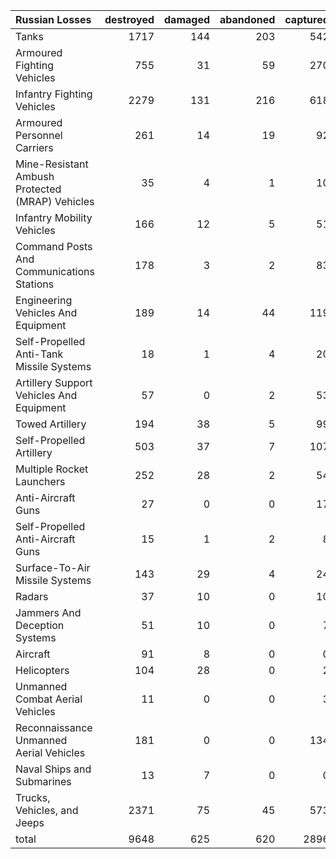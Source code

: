 | Russian Losses                                   |   destroyed |   damaged |   abandoned |   captured |   total |
|:-------------------------------------------------|------------:|----------:|------------:|-----------:|--------:|
| Tanks                                            |        1717 |       144 |         203 |        542 |    2606 |
| Armoured Fighting Vehicles                       |         755 |        31 |          59 |        270 |    1115 |
| Infantry Fighting Vehicles                       |        2279 |       131 |         216 |        618 |    3244 |
| Armoured Personnel Carriers                      |         261 |        14 |          19 |         92 |     386 |
| Mine-Resistant Ambush Protected  (MRAP) Vehicles |          35 |         4 |           1 |         10 |      50 |
| Infantry Mobility Vehicles                       |         166 |        12 |           5 |         51 |     234 |
| Command Posts And Communications Stations        |         178 |         3 |           2 |         83 |     266 |
| Engineering Vehicles And Equipment               |         189 |        14 |          44 |        119 |     366 |
| Self-Propelled Anti-Tank Missile Systems         |          18 |         1 |           4 |         20 |      43 |
| Artillery Support Vehicles And Equipment         |          57 |         0 |           2 |         53 |     112 |
| Towed Artillery                                  |         194 |        38 |           5 |         99 |     336 |
| Self-Propelled Artillery                         |         503 |        37 |           7 |        107 |     654 |
| Multiple Rocket Launchers                        |         252 |        28 |           2 |         54 |     336 |
| Anti-Aircraft Guns                               |          27 |         0 |           0 |         17 |      44 |
| Self-Propelled Anti-Aircraft Guns                |          15 |         1 |           2 |          8 |      26 |
| Surface-To-Air Missile Systems                   |         143 |        29 |           4 |         24 |     200 |
| Radars                                           |          37 |        10 |           0 |         10 |      57 |
| Jammers And Deception Systems                    |          51 |        10 |           0 |          7 |      68 |
| Aircraft                                         |          91 |         8 |           0 |          0 |      99 |
| Helicopters                                      |         104 |        28 |           0 |          2 |     134 |
| Unmanned Combat Aerial Vehicles                  |          11 |         0 |           0 |          3 |      14 |
| Reconnaissance Unmanned Aerial Vehicles          |         181 |         0 |           0 |        134 |     315 |
| Naval Ships and Submarines                       |          13 |         7 |           0 |          0 |      20 |
| Trucks, Vehicles, and Jeeps                      |        2371 |        75 |          45 |        573 |    3064 |
| total                                            |        9648 |       625 |         620 |       2896 |   13789 |
